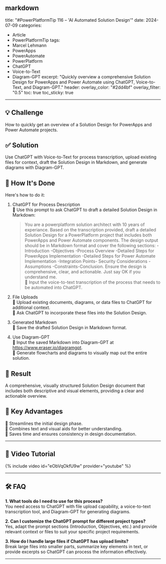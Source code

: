 markdown
---
title: "#PowerPlatformTip 116 – 'AI Automated Solution Design'"
date: 2024-07-09
categories:
  - Article
  - PowerPlatformTip
tags:
  - Marcel Lehmann
  - PowerApps
  - PowerAutomate
  - PowerPlatform
  - ChatGPT
  - Voice-to-Text
  - Diagram-GPT
excerpt: "Quickly overview a comprehensive Solution Design for PowerApps and Power Automate using ChatGPT, Voice-to-Text, and Diagram-GPT."
header:
  overlay_color: "#2dd4bf"
  overlay_filter: "0.5"
toc: true
toc_sticky: true
---

## 💡 Challenge
How to quickly get an overview of a Solution Design for PowerApps and Power Automate projects.

## ✅ Solution
Use ChatGPT with Voice-to-Text for process transcription, upload existing files for context, draft the Solution Design in Markdown, and generate diagrams with Diagram-GPT.

## 🔧 How It's Done
Here's how to do it:
1. ChatGPT for Process Description  
   🔸 Use this prompt to ask ChatGPT to draft a detailed Solution Design in Markdown:
   > You are a powerplatform solution architect with 10 years of experiance. Based on the transcription provided, draft a detailed Solution Design for a PowerPlatform project that includes both PowerApps and Power Automate components. The design output should be in Markdown format and cover the following sections: -Introduction -Objectives -Process Overview -Detailed Steps for PowerApps Implementation -Detailed Steps for Power Automate Implementation -Integration Points- Security Considerations -Assumptions -Constraints-Conclusion. Ensure the design is comprehensive, clear, and actionable. Just say OK if you understand me.  
   🔸 Input the voice-to-text transcription of the process that needs to be automated into ChatGPT.

2. File Uploads  
   🔸 Upload existing documents, diagrams, or data files to ChatGPT for additional context.  
   🔸 Ask ChatGPT to incorporate these files into the Solution Design.

3. Generated Markdown  
   🔸 Save the drafted Solution Design in Markdown format.

4. Use Diagram-GPT  
   🔸 Input the saved Markdown into Diagram-GPT at https://www.eraser.io/diagramgpt.  
   🔸 Generate flowcharts and diagrams to visually map out the entire solution.

## 🎉 Result
A comprehensive, visually structured Solution Design document that includes both descriptive and visual elements, providing a clear and actionable overview.

## 🌟 Key Advantages
🔸 Streamlines the initial design phase.  
🔸 Combines text and visual aids for better understanding.  
🔸 Saves time and ensures consistency in design documentation.

---

## 🎥 Video Tutorial
{% include video id="eObVqOkfU9w" provider="youtube" %}

---

## 🛠️ FAQ
**1. What tools do I need to use for this process?**  
You need access to ChatGPT with file upload capability, a voice-to-text transcription tool, and Diagram-GPT for generating diagrams.

**2. Can I customize the ChatGPT prompt for different project types?**  
Yes, adapt the prompt sections (Introduction, Objectives, etc.) and provide relevant context or files to suit your specific project requirements.

**3. How do I handle large files if ChatGPT has upload limits?**  
Break large files into smaller parts, summarize key elements in text, or provide excerpts so ChatGPT can process the information effectively.

---
